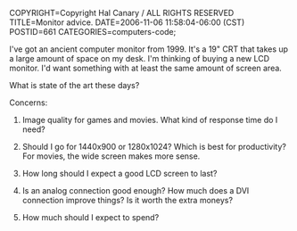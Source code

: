 COPYRIGHT=Copyright Hal Canary / ALL RIGHTS RESERVED
TITLE=Monitor advice.
DATE=2006-11-06 11:58:04-06:00 (CST)
POSTID=661
CATEGORIES=computers-code;

I've got an ancient computer monitor from 1999. It's a 19" CRT that takes up a large amount of space on my desk. I'm thinking of buying a new LCD monitor. I'd want something with at least the same amount of screen area.

What is state of the art these days?

Concerns:

1) Image quality for games and movies. What kind of response time do I need?

2) Should I go for 1440x900 or 1280x1024? Which is best for productivity? For movies, the wide screen makes more sense.

3) How long should I expect a good LCD screen to last?

4) Is an analog connection good enough? How much does a DVI connection improve things? Is it worth the extra moneys?

5) How much should I expect to spend?
